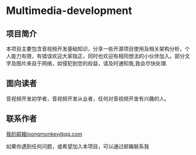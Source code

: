 # Multimedia-development



## 项目简介

本项目主要包含音视频开发基础知识，分享一些开源项目使用及相关架构分析，个人能力有限，有错误欢迎大家指正，同时也欢迎有相同想法的小伙伴加入。部分文字及图片来自于网络，如侵犯到您的权益，请及时通知我,我会尽快处理.



## 面向读者

音视频开发初学者，音视频开发从业者，任何对音视频开发有兴趣的人。





## 联系作者

我的邮箱loongmonkey@qq.com 

如果你遇到任何问题，或希望加入本项目，可以通过邮箱联系我

